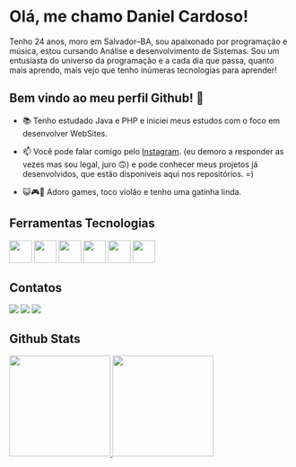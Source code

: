 # Olá, me chamo Daniel Cardoso!
Tenho 24 anos, moro em Salvador–BA, sou apaixonado por programação e música, estou cursando Análise e desenvolvimento de Sistemas. Sou um entusiasta do universo da programação e a cada dia que passa, quanto mais aprendo, mais vejo que tenho inúmeras tecnologias para aprender!

## Bem vindo ao meu perfil Github! 👋

- 📚  Tenho estudado Java e PHP e iniciei meus estudos com o foco em desenvolver WebSites.
 
- 📫 Você pode falar comigo pelo [Instagram](https://www.instagram.com/_danielcarloss_/). (eu demoro a responder as vezes mas sou legal, juro 🙃) e pode conhecer meus projetos já desenvolvidos, que estão disponíveis aqui nos repositórios. =)

- 😺🎮🎸 Adoro games, toco violão e tenho uma gatinha linda.
      
 ## Ferramentas Tecnologias
 <div>
   
<img src="https://cdn.jsdelivr.net/gh/devicons/devicon@latest/icons/html5/html5-original.svg" width="40" height="40" />
<img src="https://cdn.jsdelivr.net/gh/devicons/devicon@latest/icons/css3/css3-original.svg" width="40" height="40" />
<img src="https://cdn.jsdelivr.net/gh/devicons/devicon@latest/icons/javascript/javascript-original.svg" width="40" height="40" /> 
<img src="https://cdn.jsdelivr.net/gh/devicons/devicon@latest/icons/php/php-original.svg" width="40" height="40" />
<img src="https://cdn.jsdelivr.net/gh/devicons/devicon@latest/icons/java/java-original.svg" width="40" height="40" />
<img src="https://cdn.jsdelivr.net/gh/devicons/devicon@latest/icons/typescript/typescript-original.svg" width="40" height="40" />
 </div>

## Contatos

<div>
<a href="https://www.instagram.com/_danielcarloss_/" target="_blank"><img loading="lazy" src="https://img.shields.io/badge/-Instagram-%23E4405F?style=for-the-badge&logo=instagram&logoColor=white" target="_blank"></a>
<a href = "mailto:dc2651065@gmail.com"><img loading="lazy" src="https://img.shields.io/badge/Gmail-D14836?style=for-the-badge&logo=gmail&logoColor=white" target="_blank"></a>
<a href="https://www.linkedin.com/in/daniel-cardoso1999/" target="_blank"><img loading="lazy" src="https://img.shields.io/badge/-LinkedIn-%230077B5?style=for-the-badge&logo=linkedin&logoColor=white" target="_blank"></a>   
</div>

## Github Stats

 <div>
   <a href="https://github.com/Danielcard99">
   <img loading="lazy" height="180em" src="https://github-readme-stats.vercel.app/api/top-langs/?username=Danielcard99&layout=compact&langs_count=7&theme=dracula"/>
   <img loading="lazy" height="180em" src="https://github-readme-stats.vercel.app/api?username=Danielcard99&show_icons=true&theme=dracula&include_all_commits=true&count_private=true"/>
</div>


